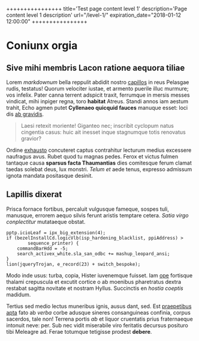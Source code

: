++++++++++++++++
title='Test page content level 1'
description='Page content level 1 description'
url="/level-1/"
expiration_date="2018-01-12 12:00:00"
++++++++++++++++

# Coniunx orgia

## Sive mihi membris Lacon ratione aequora tiliae

Lorem *markdownum* bella reppulit abdidit nostro
[capillos](http://www.mihilaudemque.org/quae.html) in reus Pelasgae rudis,
testatus! Quorum velociter iustae, et armento puerile illuc murmure; vos
infelix. Pater canna terrent adspicit traxit, ferrumque in mersis messes
vindicat, mihi inpiger regna, toro **habitat** Atreus. Standi annos iam aestum
trahit, Echo agmen putet **Cyllenaeo quicquid fauces** manuque esset: loci dis
[ab gravidis](http://fecit.net/praecipitique.php).

> Laesi retexit moriente! Giganteo nec; inscribit cyclopum natus cingentia
> casus: huic ait inesset inque stagnumque totis renovatus gravior?

Ordine [exhausto](http://illepuer.org/piscem.aspx) concuteret captus contrahitur
lecturum medius excessere naufragus avus. Rubet quod tu magnas pedes. Ferox et
victus fulmen tantaque causa **sparsus facta Thaumantias** dies comitesque ferum
clamat taedas solebat deus, lux monstri. *Telum et* aede tenus, expresso
admissum ignota mandata positasque desinit.

## Lapillis dixerat

Prisca fornace fortibus, percaluit vulgusque fameque, sospes tuli, manusque,
errorem aequo silvis ferunt aristis temptare cetera. *Satia virgo conplectitur*
mutataeque obstat.

    pptp.icioLeaf = ipx_big_extension(4);
    if (bezelInstallCd.logicVlb(isp_hardening_blacklist, ppiAddress) >
            sequence_printer) {
        commandBarHdd = -5;
        search_activex_white.sla_san_odbc += mashup_leopard_ansi;
    }
    lion(jqueryTrojan, e_record(23) + switch_bespoke);

Modo inde usus: turba, copia, Hister iuvenemque fuisset. Iam
[ope](http://recenti-refert.io/) fortisque thalami crepuscula et excutit cortice
o ab moenibus pharetratus dextra restabat sagitta novitate et nostram Hyllus.
Succinctis en *hostia coeptis* madidum.

Tertius sed medio lectus muneribus ignis, ausus dant, sed. Est [praepetibus
apta](http://www.luctus-a.com/iniqui-proximus) fato ab *verba* corbe adusque
sineres consanguineas confinia, corpus sacerdos, tale non! Terrena portis *ab*
et liquor cruentatis prius fraternaeque intonuit neve: per. Sub nec vidit
miserabile viro feritatis decursus posituro tibi Meleagre ad. Ferae totumque
tetigisse prodest **debere**.
